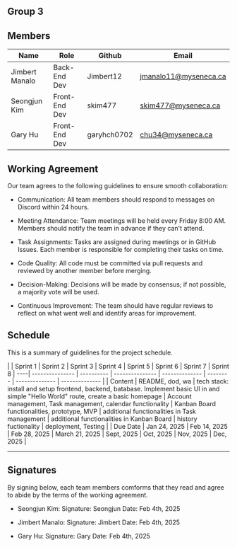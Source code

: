 ## Group 3

## Members

| Name        |   Role |     Github    | Email       |
| ----------- | --------- | --------- | --------------------------- |
| Jimbert Manalo  | Back-End Dev | Jimbert12 | jmanalo11@myseneca.ca |
| Seongjun Kim  | Front-End Dev |skim477 | skim477@myseneca.ca |
| Gary Hu  | Front-End Dev | garyhch0702 | chu34@myseneca.ca |

## Working Agreement

Our team agrees to the following guidelines to ensure smooth collaboration:

- Communication: All team members should respond to messages on Discord within 24 hours.

- Meeting Attendance: Team meetings will be held every Friday 8:00 AM. Members should notify the team in advance if they can't attend.

- Task Assignments: Tasks are assigned during meetings or in GitHub Issues. Each member is responsible for completing their tasks on time.

- Code Quality: All code must be committed via pull requests and reviewed by another member before merging.

- Decision-Making: Decisions will be made by consensus; if not possible, a majority vote will be used.

- Continuous Improvement: The team should have regular reviews to reflect on what went well and identify areas for improvement.


## Schedule

This is a summary of guidelines for the project schedule.

|     | Sprint 1        |   Sprint 2 |     Sprint 3    | Sprint 4       | Sprint 5 | Sprint 6 | Sprint 7 | Sprint 8
| ----| --------------- | ---------- | --------------- | -------------- | -------- | -------------- | -------------- |
| Content  | README, dod, wa | tech stack: install and setup frontend, backend, batabase. Implement basic UI in and simple "Hello World" route, create a basic homepage | Account management, Task management, calendar functionality | Kanban Board functionalities, prototype, MVP | additional functionalities in Task management | additional functionalities in Kanban Board   |  history fuctionality | deployment, Testing  |
| Due Date  | Jan 24, 2025 | Feb 14, 2025 | Feb 28, 2025 | March 21, 2025  |  Sept, 2025 | Oct, 2025 | Nov, 2025 | Dec, 2025 |

---

## Signatures

By signing below, each team members comforms that they read and agree to abide by the terms of the working agreement.
- Seongjun Kim:
Signature: Seongjun
Date: Feb 4th, 2025

- Jimbert Manalo:
Signature: Jimbert
Date: Feb 4th, 2025

- Gary Hu:
Signature: Gary
Date: Feb 4th, 2025